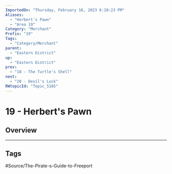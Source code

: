 ```yaml
---
ImportedOn: "Thursday, February 16, 2023 6:10:23 PM"
Aliases:
  - "Herbert's Pawn"
  - "Area 19"
Category: "Merchant"
Prefix: "19"
Tags:
  - "Category/Merchant"
parent:
  - "Eastern District"
up:
  - "Eastern District"
prev:
  - "18 - The Turtle's Shell"
next:
  - "20 - Devil's Luck"
RWtopicId: "Topic_5185"
---
```

# 19 - Herbert's Pawn
## Overview

---
## Tags
#Source/The-Pirate-s-Guide-to-Freeport

